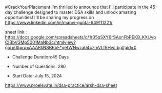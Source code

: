 #CrackYourPlacement
I'm thrilled to announce that I'll participate in the 45-day challenge designed to master DSA skills and unlock amazing opportunities!
I'll be sharing my progress on  https://www.linkedin.com/in/manvi-gupta-649111221/

sheet link : https://docs.google.com/spreadsheets/d/1r35qSXY6rSAonFbPEKB_KXUvpCIBbVGMp5001MaNb3c/htmlview?gid=0&pru=AAABkNSB6bE*gefWNwza04czmVLfRHwLbg#gid=0

- Challenge Duration:45 Days

- Number of Questions: 280

- Start Date: July 15, 2024

https://www.proelevate.in/dsa-practice/arsh-dsa-sheet





